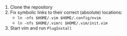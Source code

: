 1. Clone the repository
2. Fix symbolic links to their correct (absolute) locations:
    * `ln -nfs $HOME/.vim $HOME/.config/nvim`
    * `ln -nfs $HOME/.vimrc $HOME/.vim/init.vim`
3. Start vim and run `PlugInstall`
